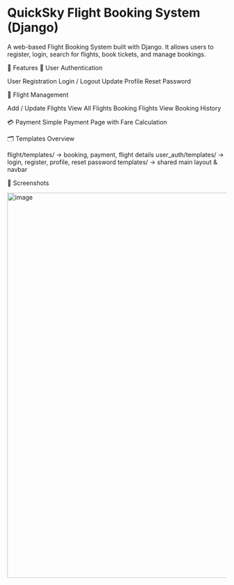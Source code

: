 # QuickSky Flight Booking System (Django)

A web-based Flight Booking System built with Django. It allows users to register, login, search for flights, book tickets, and manage bookings.

📌 Features
👤 User Authentication

User Registration
Login / Logout
Update Profile
Reset Password

🛫 Flight Management

Add / Update Flights
View All Flights
Booking Flights
View Booking History

💳 Payment
Simple Payment Page with Fare Calculation

🗂️ Templates Overview

flight/templates/ → booking, payment, flight details
user_auth/templates/ → login, register, profile, reset password
templates/ → shared main layout & navbar

📸 Screenshots

<img width="1920" height="886" alt="image" src="https://github.com/user-attachments/assets/b0f64aa3-4078-4835-bb7c-bcade7566cd6" />


